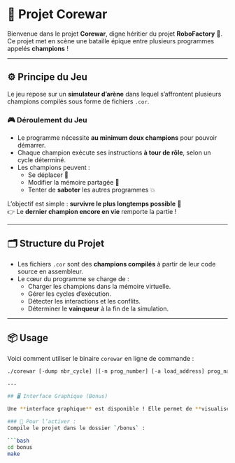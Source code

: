 # 🧠 Projet Corewar

Bienvenue dans le projet **Corewar**, digne héritier du projet **RoboFactory** 🤖.  
Ce projet met en scène une bataille épique entre plusieurs programmes appelés **champions** !

---

## ⚙️ Principe du Jeu

Le jeu repose sur un **simulateur d’arène** dans lequel s’affrontent plusieurs champions compilés sous forme de fichiers `.cor`.

### 🎮 Déroulement du Jeu

- Le programme nécessite **au minimum deux champions** pour pouvoir démarrer.
- Chaque champion exécute ses instructions **à tour de rôle**, selon un cycle déterminé.
- Les champions peuvent :
  - Se déplacer 🧭
  - Modifier la mémoire partagée 💾
  - Tenter de **saboter** les autres programmes 💥

L’objectif est simple : **survivre le plus longtemps possible** 🧬  
👉 Le **dernier champion encore en vie** remporte la partie !

---

## 🗂️ Structure du Projet

- Les fichiers `.cor` sont des **champions compilés** à partir de leur code source en assembleur.
- Le cœur du programme se charge de :
  - Charger les champions dans la mémoire virtuelle.
  - Gérer les cycles d’exécution.
  - Détecter les interactions et les conflits.
  - Déterminer le **vainqueur** à la fin de la simulation.

---

## 📦 Usage

Voici comment utiliser le binaire `corewar` en ligne de commande :

```bash
./corewar [-dump nbr_cycle] [[-n prog_number] [-a load_address] prog_name] ...

---

## 🖥️ Interface Graphique (Bonus)

Une **interface graphique** est disponible ! Elle permet de **visualiser le déroulement de la bataille** entre les champions. Cependant, elle est **moins stable** que la version console.

### 🧪 Pour l’activer :
Compile le projet dans le dossier `/bonus` :

```bash
cd bonus
make

